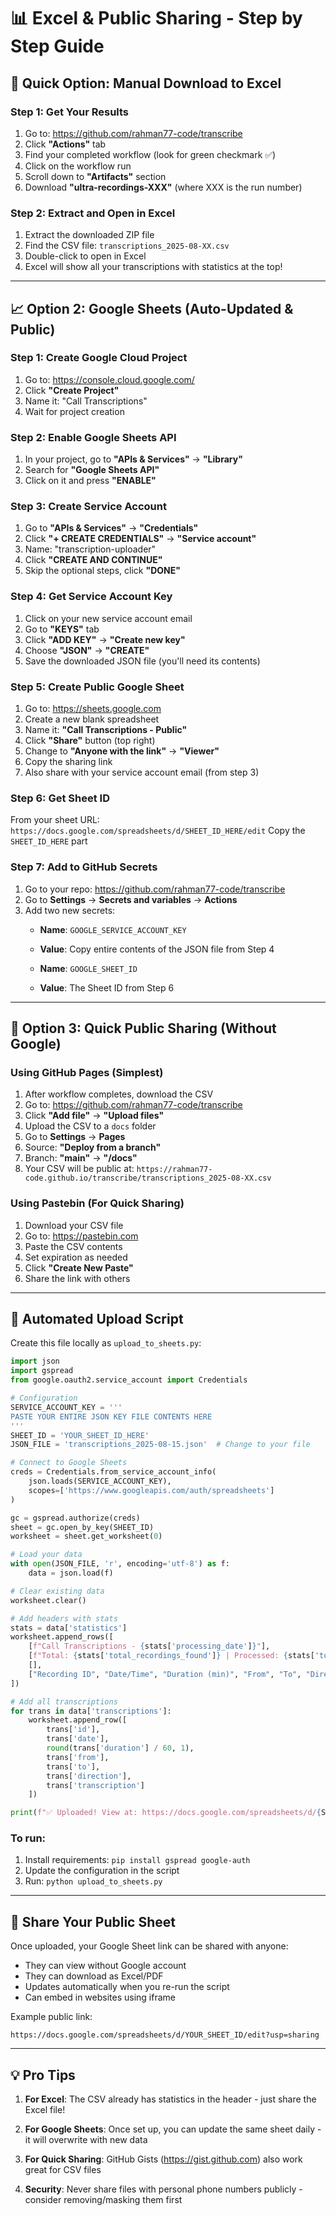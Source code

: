 # 📊 Excel & Public Sharing - Step by Step Guide

## 🚀 Quick Option: Manual Download to Excel

### Step 1: Get Your Results
1. Go to: https://github.com/rahman77-code/transcribe
2. Click **"Actions"** tab
3. Find your completed workflow (look for green checkmark ✅)
4. Click on the workflow run
5. Scroll down to **"Artifacts"** section
6. Download **"ultra-recordings-XXX"** (where XXX is the run number)

### Step 2: Extract and Open in Excel
1. Extract the downloaded ZIP file
2. Find the CSV file: `transcriptions_2025-08-XX.csv`
3. Double-click to open in Excel
4. Excel will show all your transcriptions with statistics at the top!

---

## 📈 Option 2: Google Sheets (Auto-Updated & Public)

### Step 1: Create Google Cloud Project
1. Go to: https://console.cloud.google.com/
2. Click **"Create Project"**
3. Name it: "Call Transcriptions"
4. Wait for project creation

### Step 2: Enable Google Sheets API
1. In your project, go to **"APIs & Services"** → **"Library"**
2. Search for **"Google Sheets API"**
3. Click on it and press **"ENABLE"**

### Step 3: Create Service Account
1. Go to **"APIs & Services"** → **"Credentials"**
2. Click **"+ CREATE CREDENTIALS"** → **"Service account"**
3. Name: "transcription-uploader"
4. Click **"CREATE AND CONTINUE"**
5. Skip the optional steps, click **"DONE"**

### Step 4: Get Service Account Key
1. Click on your new service account email
2. Go to **"KEYS"** tab
3. Click **"ADD KEY"** → **"Create new key"**
4. Choose **"JSON"** → **"CREATE"**
5. Save the downloaded JSON file (you'll need its contents)

### Step 5: Create Public Google Sheet
1. Go to: https://sheets.google.com
2. Create a new blank spreadsheet
3. Name it: **"Call Transcriptions - Public"**
4. Click **"Share"** button (top right)
5. Change to **"Anyone with the link"** → **"Viewer"**
6. Copy the sharing link
7. Also share with your service account email (from step 3)

### Step 6: Get Sheet ID
From your sheet URL: `https://docs.google.com/spreadsheets/d/SHEET_ID_HERE/edit`
Copy the `SHEET_ID_HERE` part

### Step 7: Add to GitHub Secrets
1. Go to your repo: https://github.com/rahman77-code/transcribe
2. Go to **Settings** → **Secrets and variables** → **Actions**
3. Add two new secrets:
   - **Name**: `GOOGLE_SERVICE_ACCOUNT_KEY`
   - **Value**: Copy entire contents of the JSON file from Step 4
   
   - **Name**: `GOOGLE_SHEET_ID`  
   - **Value**: The Sheet ID from Step 6

---

## 🔧 Option 3: Quick Public Sharing (Without Google)

### Using GitHub Pages (Simplest)
1. After workflow completes, download the CSV
2. Go to: https://github.com/rahman77-code/transcribe
3. Click **"Add file"** → **"Upload files"**
4. Upload the CSV to a `docs` folder
5. Go to **Settings** → **Pages**
6. Source: **"Deploy from a branch"**
7. Branch: **"main"** → **"/docs"**
8. Your CSV will be public at: `https://rahman77-code.github.io/transcribe/transcriptions_2025-08-XX.csv`

### Using Pastebin (For Quick Sharing)
1. Download your CSV file
2. Go to: https://pastebin.com
3. Paste the CSV contents
4. Set expiration as needed
5. Click **"Create New Paste"**
6. Share the link with others

---

## 🤖 Automated Upload Script

Create this file locally as `upload_to_sheets.py`:

```python
import json
import gspread
from google.oauth2.service_account import Credentials

# Configuration
SERVICE_ACCOUNT_KEY = '''
PASTE YOUR ENTIRE JSON KEY FILE CONTENTS HERE
'''
SHEET_ID = 'YOUR_SHEET_ID_HERE'
JSON_FILE = 'transcriptions_2025-08-15.json'  # Change to your file

# Connect to Google Sheets
creds = Credentials.from_service_account_info(
    json.loads(SERVICE_ACCOUNT_KEY),
    scopes=['https://www.googleapis.com/auth/spreadsheets']
)

gc = gspread.authorize(creds)
sheet = gc.open_by_key(SHEET_ID)
worksheet = sheet.get_worksheet(0)

# Load your data
with open(JSON_FILE, 'r', encoding='utf-8') as f:
    data = json.load(f)

# Clear existing data
worksheet.clear()

# Add headers with stats
stats = data['statistics']
worksheet.append_rows([
    [f"Call Transcriptions - {stats['processing_date']}"],
    [f"Total: {stats['total_recordings_found']} | Processed: {stats['total_recordings_processed']} | Success: {stats['success_rate']}"],
    [],
    ["Recording ID", "Date/Time", "Duration (min)", "From", "To", "Direction", "Transcription"]
])

# Add all transcriptions
for trans in data['transcriptions']:
    worksheet.append_row([
        trans['id'],
        trans['date'],
        round(trans['duration'] / 60, 1),
        trans['from'],
        trans['to'],
        trans['direction'],
        trans['transcription']
    ])

print(f"✅ Uploaded! View at: https://docs.google.com/spreadsheets/d/{SHEET_ID}")
```

### To run:
1. Install requirements: `pip install gspread google-auth`
2. Update the configuration in the script
3. Run: `python upload_to_sheets.py`

---

## 📱 Share Your Public Sheet

Once uploaded, your Google Sheet link can be shared with anyone:
- They can view without Google account
- They can download as Excel/PDF
- Updates automatically when you re-run the script
- Can embed in websites using iframe

Example public link:
```
https://docs.google.com/spreadsheets/d/YOUR_SHEET_ID/edit?usp=sharing
```

---

## 💡 Pro Tips

1. **For Excel**: The CSV already has statistics in the header - just share the Excel file!

2. **For Google Sheets**: Once set up, you can update the same sheet daily - it will overwrite with new data

3. **For Quick Sharing**: GitHub Gists (https://gist.github.com) also work great for CSV files

4. **Security**: Never share files with personal phone numbers publicly - consider removing/masking them first
